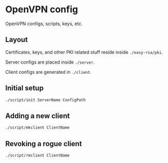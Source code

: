 # OpenVPN config

OpenVPN configs, scripts, keys, etc.

## Layout

Certificates, keys, and other PKI related stuff reside inside `./easy-rsa/pki`.

Server configs are placed inside `./server`.

Client configs are generated in `./client`.

## Initial setup

``` sh
./script/init ServerName ConfigPath
```

## Adding a new client

``` sh
./script/mkclient ClientName
```

## Revoking a rogue client

``` sh
./script/rmclient ClientName
```

